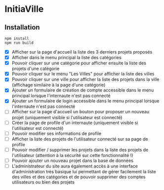 # InitiaVille

## Installation

```shell script
npm install
npm run build
```



- [x] Afficher sur la page d'accueil la liste des 3 derniers projets proposés
- [x] Afficher dans le menu principal la liste des catégories
- [x] Pouvoir cliquer sur une catégorie pour afficher ensuite la liste des projets d'une catégorie
- [x] Pouvoir cliquer sur le menu "Les Villes" pour afficher la liste des villes
- [x] Pouvoir cliquer sur une ville pour afficher la liste des projets dans la ville (affichage similaire à la page d'une catégorie)
- [x] Ajouter un formulaire de création de compte accessible dans le menu principal lorsque l'internaute n'est pas connecté
- [x] Ajouter un formulaire de login accessible dans le menu principal lorsque l'internaute n'est pas connecté
- [ ] Afficher sur la page d'accueil un bouton pour proposer un nouveau projet (uniquement visible si l'utilisateur est connecté)
- [ ] Créer la page de profile d'un internaute (uniquement visible si l'utilisateur est connecté)
- [ ] Pouvoir modifier ses informations de profile
- [ ] Afficher la liste des projets de l'utilisateur connecté sur sa page de profile
- [ ] Pouvoir modifier / supprimer les projets dans la liste des projets de l'utilisateur (attention à la sécurité sur cette fonctionnalité !)
- [ ] Pouvoir ajouter un nouveau projet dans la base de données
- [ ] L'administrateur du site aura également accès à une interface d'administration très basique lui permettant de gérer facilement la liste des villes et des catégories et de pouvoir supprimer des comptes utilisateurs ou bien des projets
